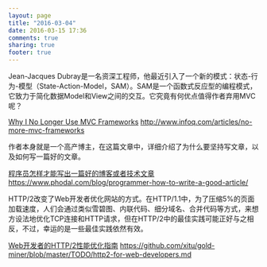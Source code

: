 ```yaml
---
layout: page
title: "2016-03-04"
date: 2016-03-15 17:36
comments: true
sharing: true
footer: true
---
```



Jean-Jacques Dubray是一名资深工程师，他最近引入了一个新的模式：状态-行为-模型（State-Action-Model，SAM）。SAM是一个函数式反应型的编程模式，它致力于简化数据Model和View之间的交互。它究竟有何优点值得作者弃用MVC呢？

[Why I No Longer Use MVC Frameworks](http://www.infoq.com/articles/no-more-mvc-frameworks) http://www.infoq.com/articles/no-more-mvc-frameworks



作者本身就是一个高产博主，在这篇文章中，详细介绍了为什么要坚持写文章，以及如何写一篇好的文章。

[程序员怎样才能写出一篇好的博客或者技术文章](https://www.phodal.com/blog/programmer-how-to-write-a-good-article/) https://www.phodal.com/blog/programmer-how-to-write-a-good-article/

HTTP/2改变了Web开发者优化网站的方式。在HTTP/1.1中，为了压缩5%的页面加载速度，人们会通过类似雪碧图、内联代码、细分域名、合并代码等方式，来想方设法地优化TCP连接和HTTP请求，但在HTTP/2中的最佳实践可能正好与之相反，不过，幸运的是一些最佳实践依然有效。

[Web开发者的HTTP/2性能优化指南](https://github.com/xitu/gold-miner/blob/master/TODO/http2-for-web-developers.md) https://github.com/xitu/gold-miner/blob/master/TODO/http2-for-web-developers.md
